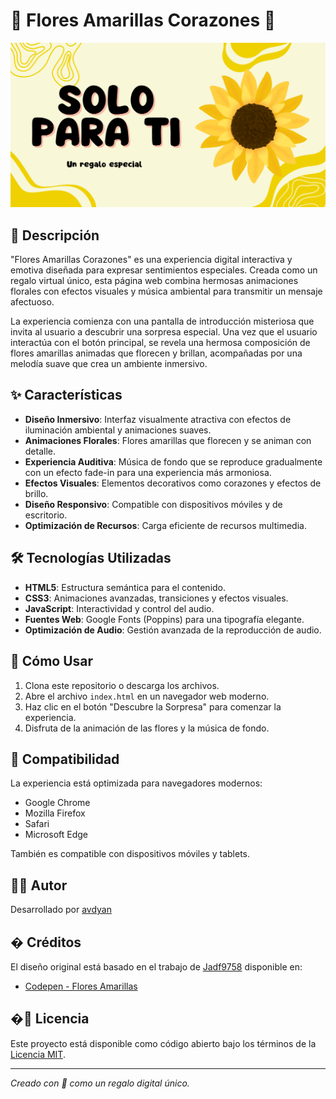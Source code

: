 # 💛 Flores Amarillas Corazones 🌼

![Portada del proyecto](preview.png)

## 📝 Descripción

"Flores Amarillas Corazones" es una experiencia digital interactiva y emotiva diseñada para expresar sentimientos especiales. Creada como un regalo virtual único, esta página web combina hermosas animaciones florales con efectos visuales y música ambiental para transmitir un mensaje afectuoso.

La experiencia comienza con una pantalla de introducción misteriosa que invita al usuario a descubrir una sorpresa especial. Una vez que el usuario interactúa con el botón principal, se revela una hermosa composición de flores amarillas animadas que florecen y brillan, acompañadas por una melodía suave que crea un ambiente inmersivo.

## ✨ Características

- **Diseño Inmersivo**: Interfaz visualmente atractiva con efectos de iluminación ambiental y animaciones suaves.
- **Animaciones Florales**: Flores amarillas que florecen y se animan con detalle.
- **Experiencia Auditiva**: Música de fondo que se reproduce gradualmente con un efecto fade-in para una experiencia más armoniosa.
- **Efectos Visuales**: Elementos decorativos como corazones y efectos de brillo.
- **Diseño Responsivo**: Compatible con dispositivos móviles y de escritorio.
- **Optimización de Recursos**: Carga eficiente de recursos multimedia.

## 🛠 Tecnologías Utilizadas

- **HTML5**: Estructura semántica para el contenido.
- **CSS3**: Animaciones avanzadas, transiciones y efectos visuales.
- **JavaScript**: Interactividad y control del audio.
- **Fuentes Web**: Google Fonts (Poppins) para una tipografía elegante.
- **Optimización de Audio**: Gestión avanzada de la reproducción de audio.

## 🚀 Cómo Usar

1. Clona este repositorio o descarga los archivos.
2. Abre el archivo `index.html` en un navegador web moderno.
3. Haz clic en el botón "Descubre la Sorpresa" para comenzar la experiencia.
4. Disfruta de la animación de las flores y la música de fondo.

## 📱 Compatibilidad

La experiencia está optimizada para navegadores modernos:
- Google Chrome
- Mozilla Firefox
- Safari
- Microsoft Edge

También es compatible con dispositivos móviles y tablets.

## 👨‍💻 Autor

Desarrollado por [avdyan](https://github.com/avdyan)

## � Créditos

El diseño original está basado en el trabajo de [Jadf9758](https://codepen.io/jadf9758) disponible en:
- [Codepen - Flores Amarillas](https://codepen.io/jadf9758/pen/vYPvawQ)

## �📄 Licencia

Este proyecto está disponible como código abierto bajo los términos de la [Licencia MIT](https://opensource.org/licenses/MIT).

---

*Creado con 💛 como un regalo digital único.*